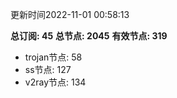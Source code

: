 更新时间2022-11-01 00:58:13

**总订阅: 45**
**总节点: 2045**
**有效节点: 319**
- trojan节点: 58
- ss节点: 127
- v2ray节点: 134
